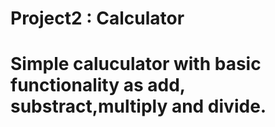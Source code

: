 # Project2 : Calculator
# Simple caluculator with basic functionality as add, substract,multiply and divide.
